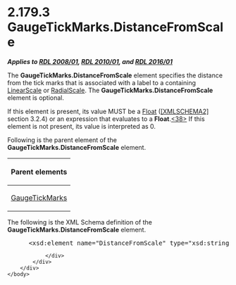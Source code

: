 <html dir="LTR" xmlns:mshelp="http://msdn.microsoft.com/mshelp" xmlns:ddue="http://ddue.schemas.microsoft.com/authoring/2003/5" xmlns:xlink="http://www.w3.org/1999/xlink" xmlns:tool="http://www.microsoft.com/tooltip">
    <head>
        <meta http-equiv="Content-Type" content="text/html; CHARSET=utf-8"></meta>
        <meta name="save" content="history"></meta>
        <title>2.179.3 GaugeTickMarks.DistanceFromScale</title>
        <xml>
            <mshelp:toctitle title="2.179.3 GaugeTickMarks.DistanceFromScale"></mshelp:toctitle>
            <mshelp:rltitle title="[MS-RDL]: GaugeTickMarks.DistanceFromScale"></mshelp:rltitle>
            <mshelp:keyword index="A" term="65671a82-6df0-4f4d-8f7e-a64cbeac1a84"></mshelp:keyword>
            <mshelp:attr name="DCSext.ContentType" value="open specification"></mshelp:attr>
            <mshelp:attr name="AssetID" value="65671a82-6df0-4f4d-8f7e-a64cbeac1a84"></mshelp:attr>
            <mshelp:attr name="TopicType" value="kbRef"></mshelp:attr>
            <mshelp:attr name="DCSext.Title" value="[MS-RDL]: GaugeTickMarks.DistanceFromScale" />
        </xml>
    </head>
    <body>
        <div id="header">
            <h1 class="heading">2.179.3 GaugeTickMarks.DistanceFromScale</h1>
        </div>
        <div id="mainSection">
            <div id="mainBody">
                <div id="allHistory" class="saveHistory"></div>
                <div id="sectionSection0" class="section" name="collapseableSection">
                    

<p><b><i>Applies to </i></b><a href="1e855f94-4617-47e4-b89e-0856c6cb420f.htm"><b><i>RDL 2008/01</i></b></a><b><i>,
</i></b><a href="3428e690-a348-4ec7-8a6a-8efb42d2cdee.htm"><b><i>RDL 2010/01</i></b></a><b><i>,
and </i></b><a href="52ce3983-2bfc-4e72-9359-42aaf5fe4509.htm"><b><i>RDL 2016/01</i></b></a></p>

<p>The <b>GaugeTickMarks.DistanceFromScale</b> element
specifies the distance from the tick marks that is associated with a label to a
containing <a href="744f8b40-7ad5-4652-94a1-76ae5df59389.htm">LinearScale</a>
or <a href="86468d9f-c561-4b50-a689-5dfccfde8495.htm">RadialScale</a>. The <b>GaugeTickMarks.DistanceFromScale</b>
element is optional. </p>

<p>If this element is present, its value MUST be a <a href="c7d0946f-992e-4abc-a304-09b53e030692.htm">Float</a> (<a href="https://go.microsoft.com/fwlink/?LinkId=90610">[XMLSCHEMA2]</a> section
3.2.4) or an expression that evaluates to a <b>Float</b>.<a id="Appendix_A_Target_38"></a><a href="1fe5fd87-2de5-4b2c-b762-5a4fd1373621.htm#Appendix_A_38" aria-label="Product behavior note 38">&lt;38&gt;</a> If this element is not present,
its value is interpreted as 0.</p>

<p>Following is the parent element of the <b>GaugeTickMarks.DistanceFromScale</b>
element.</p>

<table>
 <thead>
  <tr>
   <th>
   <p>Parent elements</p>
   </th>
  </tr>
 </thead>
 <tr>
  <td>
  <p><a href="85bb1716-e94b-4d9a-97b3-3c681e0c53d5.htm">GaugeTickMarks</a></p>
  </td>
 </tr>
</table>

<p>The following is the XML Schema definition of the <b>GaugeTickMarks.DistanceFromScale</b>
element.</p>

<dl>
<dd>
<div><pre> &lt;xsd:element name=&quot;DistanceFromScale&quot; type=&quot;xsd:string&quot; minOccurs=&quot;0&quot;&gt;
</pre></div>
</dd></dl>


                </div>
            </div>
        </div>
    </body>
</html>